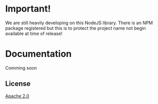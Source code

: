 # Important!

We are still heavily developing on this NodeJS library. There is an NPM package registered but this is to protect the project name not begin available at time of release!

# Documentation

Comming soon


## License

  [Apache 2.0](LICENSE)
  
[npm-image]: https://img.shields.io/badge/npm-v2.7.4-brightgreen.svg
[npm-url]: https://npmjs.org/package/mgs
[node-image]: https://img.shields.io/badge/node-v0.12.2-brightgreen.svg
[node-url]: https://npmjs.org/package/mgs
